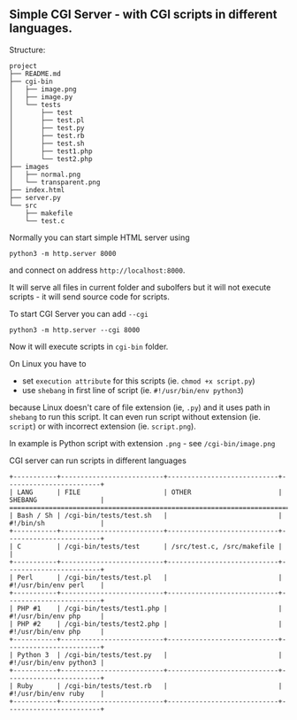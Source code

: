 ## Simple CGI Server - with CGI scripts in different languages.


Structure:

    project
    ├── README.md
    ├── cgi-bin
    │   ├── image.png
    │   ├── image.py
    │   └── tests
    │       ├── test
    │       ├── test.pl
    │       ├── test.py
    │       ├── test.rb
    │       ├── test.sh
    │       ├── test1.php
    │       └── test2.php
    ├── images
    │   ├── normal.png
    │   └── transparent.png
    ├── index.html
    ├── server.py
    └── src
        ├── makefile
        └── test.c


Normally you can start simple HTML server using

    python3 -m http.server 8000

and connect on address `http://localhost:8000`.

It will serve all files in current folder and subolfers but it will not execute scripts - it will send source code for scripts.

To start CGI Server you can add `--cgi`

    python3 -m http.server --cgi 8000

Now it will execute scripts in `cgi-bin` folder.

On Linux you have to

- set `execution attribute` for this scripts (ie. `chmod +x script.py`)
- use `shebang` in first line of script (ie. `#!/usr/bin/env python3`)

because Linux doesn't care of file extension (ie, `.py`) and it uses path in `shebang` to run this script. It can even run script without extension (ie. `script`) or with incorrect extension (ie. `script.png`).

In example is Python script with extension `.png` - see `/cgi-bin/image.png`

CGI server can run scripts in different languages

    +-----------+--------------------------+----------------------------+------------------------+
    | LANG      | FILE                     | OTHER                      | SHEBANG                |
    ==============================================================================================
    | Bash / Sh | /cgi-bin/tests/test.sh   |                            | #!/bin/sh              |
    +-----------+--------------------------+----------------------------+------------------------+
    | C         | /cgi-bin/tests/test      | /src/test.c, /src/makefile |                        |
    +-----------+--------------------------+----------------------------+------------------------+
    | Perl      | /cgi-bin/tests/test.pl   |                            | #!/usr/bin/env perl    |
    +-----------+--------------------------+----------------------------+------------------------+
    | PHP #1    | /cgi-bin/tests/test1.php |                            | #!/usr/bin/env php     |
    | PHP #2    | /cgi-bin/tests/test2.php |                            | #!/usr/bin/env php     |
    +-----------+--------------------------+----------------------------+------------------------+
    | Python 3  | /cgi-bin/tests/test.py   |                            | #!/usr/bin/env python3 |
    +-----------+--------------------------+----------------------------+------------------------+
    | Ruby      | /cgi-bin/tests/test.rb   |                            | #!/usr/bin/env ruby    |
    +-----------+--------------------------+----------------------------+------------------------+
